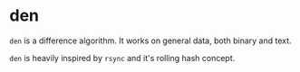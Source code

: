 # den

`den` is a difference algorithm. It works on general data, both binary and text.

`den` is heavily inspired by `rsync` and it's rolling hash concept.
